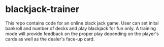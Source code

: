 # blackjack-trainer

This repo contains code for an online black jack game. User can set inital bankroll and number of decks and play blackjack for fun only.
A training mode will provide feedback on the proper play depending on the player's cards as well as the dealer's face-up card.
